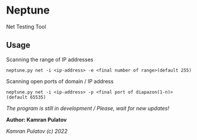 # Neptune
Net Testing Tool
<br/>
## Usage
Scanning the range of IP addresses
```
neptune.py net -i <ip-address> -e <final number of range>(default 255)
```

Scanning open ports of domain / IP address
```
neptune.py net -i <ip-address> -p <final port of diapazon(1-n)>(default 65535)
```

<i>The program is still in development / Please, wait for new updates!</i>

<b>Author: Kamran Pulatov</b>

<i>Kamran Pulatov (c) 2022</i>
